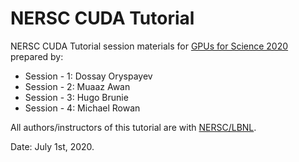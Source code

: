 # NERSC CUDA Tutorial

NERSC CUDA Tutorial session materials for [GPUs for Science 2020](https://www.nersc.gov/users/training/gpus-for-science/gpus-for-science-2020/) prepared by:

* Session - 1: Dossay Oryspayev
* Session - 2: Muaaz Awan
* Session - 3: Hugo Brunie
* Session - 4: Michael Rowan

All authors/instructors of this tutorial are with [NERSC/LBNL](https://www.nersc.gov/).

Date: July 1st, 2020.

